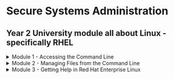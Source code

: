 # Secure Systems Administration

## Year 2 University module all about Linux - specifically RHEL

<details><summary>Module 1 - Accessing the Command Line</summary>
<p>	
	
# Table of Contents <a name="INDEX"></a>

1. [The BASH Shell](#BASH)
2. [Virtual Consoles](#VCONS)
3. [Shell Basics](#SHELL)
4. [Terminology](#TERM)
5. [The GNOME Desktop Environment](#GNOME)
6. [Workspaces](#WORK)
7. [Starting a Terminal](#START)
8. [Locking the Screen/Shutting Down](#LOG)
9. [Lab 1 - Changing Password](#LAB)
10. [Basic Command Syntax](#SYN)
11. [Examples of Simple Commands](#SIMP)
12. [Command History](#HIST)
13. [Editing the Command Line](#EDIT)
14. [Lab 2 - Using Commands](#LAB2)

![](/images/linux.png)

## The BASH Shell <a name="BASH"></a> ([Back to Index](#INDEX))
	
* The Linux command line is provided by a program called the __shell__
* Default shell for users in RHEL is the __GNU Bourne-Again Shell (bash)__
* `$` indicates a normal user, `#` indicates the root user
* Bash provides a scripting language - supports automation of tasks

## Virtual Consoles <a name="VCONS"></a> ([Back to Index](#INDEX))

* Users access the __bash__ shell via __terminal__
* Terminal provides keyboard for input and display for output. Can be configured through serial ports
* A Linux machine's physical console supports multiple virtual consoles - act like separate terminals. Each virtual console supports an independent login session
* If GUI is available, it runs on the __first__ virtual console on RHEL 7
* With GUI running, access a text login prompt on a virtual console by pressing __Ctrl+Alt__ and pressing a function key

## Shell Basics <a name="SHELL"></a> ([Back to Index](#INDEX))

* Commands entered at the shell prompt have three basic parts:
	* Command to run
	* Options to adjust the behaviour of the command
	* Arguments which are typically targets of the command

The __command__ is the name of the program to run. Might be followed by one or more __options__. Options adjust the behaviour of the command - normally start with one or two dashes

Arguments often indicate a target that the command should operate on

Most commands have a __--help__ or __-h__ option. Usage statements have a few basic conventions

Symbols | Description
------------ | -------------
`[]` | Surround optional items
`<something>..` | represents an arbitrary length list of items of that type
item 1 __pipe__ item 2 | Means only __one__ of them can be specified
`<filename>` | Represents variable data

When a user is finished using the shell, use the `exit` command to terminate the current shell session or press `CTRL+D` 

## Terminology <a name="TERM"></a> ([Back to Index](#INDEX))

Description | Term
------------ | -------------
The interpreter that executes commands typed as strings | Shell
The visual cue that indicates an interactive shell is waiting for the user to type a command | Prompt
The name of a program to run | Command
The part of the command line that adjusts the behaviour of a command | Option
The part of the command line that specifies the target that the command should operate on | Argument
The hardware display and keyboard used to interact with a system | Physical console
One of multiple logical consoles that can each support an independent login session | Virtual console
An interface that provides a display for output and a keyboard for input to a shell session | Terminal

## The GNOME Desktop Environment <a name="GNOME"></a> ([Back to Index](#INDEX))

The desktop environment is the GUI on a Linux system. Default desktop environment in RHEL 7 is provided by __GNOME 3__ - provided by __X Windows System__

By default, RHEL 7  uses the __GNOME Classic__ theme for __gnome-shell__. Help can be quickly started by pressing `F1` in gnome-shell, by selecting __Applications --> Documentation --> Help__ or by running the `yelp` command

## Workspaces <a name="WORK"></a> ([Back to Index](#INDEX))

__Workspaces__ are seperate desktop screens which have different application windows. Three methods for switching between them:

	1. Clicking the indicator in the right corner of the window list
	2. CTRL+ALT+UpArrow` or `CTRL+ALT+DownArrow
	3. Switch to Activities Overview

Advantage of __Activities Overview__ - windows can be clicked and dragged between

## Starting a Terminal <a name="START"></a> ([Back to Index](#INDEX)) 

To get a shell prompt in GNOME, start a terminal application such as GNOME terminal. Three most commonly used methods:

	1. Applications --> Utilities --> Terminal
	2. Right-click and select Open in Terminal from context menu
	3. From Activities Overview, select Terminal from the dash

## Locking the Screen/Shutting Down <a name="LOG"></a> ([Back to Index](#INDEX))
To lock the screen, select __(User) --> Lock__ or press __CTRL+ALT+L__
To unlock the screen, press __Enter__ or __Space__

To shut down, select __(User) --> Power Off__ or press __CTRL+ALT+DEL__

## Lab 1 - Changing Password <a name="LAB"></a> ([Back to Index](#INDEX))

Please refer to [Activities](https://github.com/ComplexSec/secure-systems-admin/tree/main/Activities) for the lab exercises

## Basic Command Syntax <a name="SYN"></a> ([Back to Index](#INDEX))

The GNU Bourne-Again Shell(__BASH__) is a program that interprets commands typed in by the user. Each command is typed on a separate line and the output from each displays before the shell displays a prompt. To type more than one command on a line, use the `;`symbol as a __command separator__

The semicolon is in a class of characters called __metacharacters__ that has special meanings for BASH

## Examples of Simple Commands <a name="SIMP"></a> ([Back to Index](#INDEX))

The __date__ command displays current date and time - used by root to set the system clock. An argument that begins with `+` specifies a format string for date

![](/images/date.png)

The __passwd__ command changes a user's own password. Root can use the __passwd__ command to change other user's passwords

Linux does not require file name extensions to classify files. The `file` command scans the beginning of a file's content and displays what type it is

![](/images/file.png)

The `head` command displays the top 10 lines automatically. The `tail` command displays the bottom 10 lines. Both have the `-n` option to specify a number of lines

![](/images/tail.png)

The `wc` comand counts lines, words and chars in a file. Takes a `-l`, `-w` or `-c` option to display only lines, words and chars respectively

![](/images/wc.png)

Arguments and options can be matched with tab completion for MANY commands. The `useradd` command is used by root to create additional users on the system. It has many options. Tab completion following a partial option can be utilized

![](/images/useradd.png)

## Command History <a name="HIST"></a> ([Back to Index](#INDEX))

The `history` command displays a list of previously executed commands prefixed via number. The `!` character is used to expand previous commands without retyping. The `!3` command would run the 3rd last command entered. The `!ls` command would expand to the most recent command that begins with `ls`

![](/images/history.png)

Can also use arrow keys to navigate previous commands. The `Esc+.` key combination causes the shell to copy the last word of the previous command.

## Editing the Command Line <a name="EDIT"></a> ([Back to Index](#INDEX))

Shortcut | Description
------------ | -------------
`CTRL+A` | Jump to beginning of command
`CTRL+E` | Jump to end of command
`CTRL+U` | Clear from cursor to the beginning of command
`CTRL+K` | Clear from cursor to end of command
`CTRL+LEFT` | Jump to beginning of previous word on CL
`CTRL+RIGHT` | Jump to end of next word on CL
`CTRL+R` | Search history of commands for pattern

## Lab 2 - Using Commands <a name="LAB2"></a> ([Back to Index](#INDEX))

Please refer to [Activities](https://github.com/ComplexSec/secure-systems-admin/tree/main/Activities) for the lab exercises

</p>
</details>

<details><summary>Module 2 - Managing Files from the Command Line</summary>
<p>
	
# Table of Contents <a name="INDEX2"></a>

1. [The File System Hierarchy](#HEIR)
2. [File System Hierarchy Review](#REV)
3. [Absolute Paths and Relative Paths](#ABS)
4. [Navigating Paths](#PATHS)
5. [Paths Review](#PAREV)
6. [Command-Line File Management](#CLFM)
7. [Lab 3 - File Management](#LAB3)
8. [File Globbing: Path Name Expansion](#FILE)
9. [File Globbing Review](#FILEREV)
10. [Lab 4 - Managing Files with Shell Expansion](#LAB4)

![](/images/linux2.png)

## The File System Hierarchy <a name="HEIR"></a> ([Back to Index](#INDEX2))

All files on Linux are stored on file systems which are organized into a single __inverted tree__ known as a __file system hierarchy__. The root of the tree is at the __top__ and the branches stretch __below__

![](/images/filesys.png)

The top directory is the root (/) directory. Subdirectories of `/` are used for standardized purposes to organize files by type and purpose. The following terms are encountered in describing file system directory contents:

* __Static__ is content that remains unchanged until explicitly edited or reconfigured
* __Dynamic__ or __variable__ is content typically modified or appended by active processes
* __Persistent__ is content, particularly configuration settings, that remain after a reboot
* __Runtime__ is a process or system specific content or attributes cleared during reboot

The following table lists some of the most important directories on the system by name and purpose:

Location | Purpose
------------ | -------------
/usr | Installed software, shared libraries, include files, and static read-only program data. Important subdirectories are `/usr/bin` which contains __user commands__, `/usr/sbin` which contains __system administration commands__ and `/usr/local` which contains __locally customized software__.
/etc | Configuration files specific to this system
/var | Variable data specific to this system that should persist between boots. Files that dynamically change (e.g. databases, cache directories, log files, printer-spooled documents and website content) may be found here
/run | Runtime data for processes started since the last boot. This includes process ID files and lock files, among other things. The contents of this directory are recreated on reboot
/home | __Home directories__ where regular users store their personal data and configuration files
/root | Home directory for the administrative superuser, root
/tmp | A world-writable space for temporary files. Files which have not been accessed, changed or modified for 10 days are deleted from here automatically. Another temporary directory exists `/var/tmp` in which files that have not been accessed, changed, or modified in more than 30 days are deleted automatically
/boot | Files needed in order to start the boot process
/dev | Contains special device files which are used by the system to access hardware

In RHEL 7, four older directories in `/` now have identical contents as their counterparts located in /usr:

* __/bin__ and __/usr/bin__
* __/sbin__ and __/usr/sbin__
* __/lib__ and __/usr/lib__
* __/lib64__ and __/usr/lib64__

In older versions of RHEL, these were distinct directories containing different sets of files. In RHEL 7, the directories in `/` are symbolic links to the matching directories in __/usr__

## File System Hierarchy Review <a name="REV"></a> ([Back to Index](#INDEX2))

Directory Purpose | Location
------------ | -------------
This directory contains static, persistent system configuration data | /etc
This is the system's root directory | /
User home directories are located under this directory | / home 
This is the root account's home directory | /root
This directory contains dynamic configuration data such as FTP and websites | /var
Regular user commands and utilities are located here | /usr/bin 
System administration binaries, for root user, are here | /usr/sbin
Temporary files are stored here | /tmp
Contains dynamic, non-persistent application runtime data | /run
Contains installed software programms and libraries | /usr

## Absolute Paths and Relative Paths <a name="ABS"></a> ([Back to Index](#INDEX2))

The path of a file or directory specifies its unique file system location

An __absolute path__ is a fully qualified name, beginning at the root directory and specifying each subdirectory traversed. Every __absolute path__ will start with `/`. When a user logs in and opens a terminal, the initial location is normally the user's home directory. System processes also have an initial directory

Users and processes navigate to other directories as needed; the terms __working directory__ or __current working directory__ refer to their __current__ location

A __relative path__ identifies a unique file, specifying only the path necessary to reach the file from the working directory

For standard Linux file systems, the path name of a file, including all `/` characters may be no more than 4095 bytes long. Each component of the path name seperated may be no more than __255 bytes long__. File names can use any UTF-8 encoded Unicode chararacter __EXCEPT__ `/` and the `NUL` character

Linux file systems - ext4, XFS, BTRGS, GFS2 and GlusterFS - are __case sensitive__ in terms of filenames. The VFAT file system is NOT case-sensitive. However, VFAT along with Microsoft's NTFS and Apple's HFS+ has __case preserving__ behaviour

## Navigating Paths <a name="PATHS"></a> ([Back to Index](#INDEX2))

The `pwd` command displays the full path name of the current location. The `ls` command lists directory contents for specified or current directory

![](/images/pwdls.png)

Use the `cd` command to change directories. Can use absolute or relative paths

![](/images/cd.png)

At any time, return to the user's home directory using `cd` without any destination

The `touch` command normally updates a file's timestamp to the current data and time without otherwise modifying it. Useful for creating empty files. The `ls` command has multiple options for displaying attributes on files - most common being `-l` for long listing, `-a` for including hidden files, and `-R` for recursive to include contents of all subdirs

File names beginning with a dot indicate files __hidden__ from normal view using `ls` and other commands. Hidden files keep necessary user configuration files from cluttering home directories. Many commands process hidden files only with specific command-line options, preventing one user's configuration from being accidentally copied to other directories

The `cd` command has many options. The `cd -` command changes to the previous directory. The `cd ..` command uses the `..` hidden directory to move up one level to the parent directory

## Paths Review <a name="PAREV"></a> ([Back to Index](#INDEX2))

Action to accomplish | Command
------------ | -------------
List the current user's home directory (long format) in simplest syntax, when it is not the current location | ls - l ~
Return to the current user's home directory | cd
Determine the absolute path name of the current location | pwd
Return to the most previous working directory | cd -
Move up two levels from the current location | cd ../..
List the current location (long format) with hidden files | ls -al
Move to the binaries location, from any current location | cd /bin
Move up to the parent of the current location | cd ..
Move to the binaries location, from the root directory | cd bin 

## Command-Line File Management <a name="CLFM"></a> ([Back to Index](#INDEX2))

File management involves creating, deleting, copying and moving files. Additionally, directories can be created, deleted, copied and moved to help organize files logically

Activity | Single Source | Multiple Sources
------------ | ------------- | -------------
Copy File | cp file1 file2 | cp file1 file2 file3 dir <sup>(4)</sup>
Move File | mv file1 file2 <sup>(1)</sup> | mv file1 file2 file3 dir <sup>(4)</sup>
Remove File | rm file1 | rm -f file1 file2 file3 <sup>(5)</sup>
Create directory | mkdir dir | mkdir -p par1/par2/dir <sup>(6)</sup>
Copy directory | cp -r dir1 dir2 <sup>(2)</sup> | cp -r dir1 dir2 dir3 dir4 <sup>(4)</sup>
Move directory | mv dir1 dir2 <sup>(3)</sup> | mv dir1 dir2 dir3 dir4 <sup>(4)</sup>
Remove directory | rm -r dir1 <sup>(2)</sup> | rm -rf dir1 dir2 dir3 <sup>(5)</sup>
Remove empty directory | rmdir dir1 | rmdir -p dir1/dir2/dir3


SuperScript | Note
------------ | -------------
<sup>(1)</sup> | The result is a rename
<sup>(2)</sup> | The "recursive" option is required to process a source directory
<sup>(3)</sup> | If dir2 exists, the result is a move. If dir2 doesn't exist, the result is a rename
<sup>(4)</sup> | The last argument must be a directory
<sup>(5)</sup> | Use caution with "force" option; you will NOT be prompted to confirm your action 
<sup>(6)</sup> | Use caution with "create parent" option; typing errors are NOT caught

The `mkdir` command creates one or more directories - generates errors if file name already exists. The `-p` option creates missing parent directories for requested destination - accidental spelling errors create unintended directories without error messages

![](/images/mkdir.png)

The `cp` command copies one or more files to become new, independent files. Can copy existing file to new file in current/other directory or copy multiple files into another directory. If new file name is NOT unique, it overwrites existing file. When copying multiple files with one command, last argument MUST be a directory. Multiple `cp` commands ignore directories specified as a source. Copying non-empty directories, with contents, requires the `-r` option

The `mv` command renames files or relocates files. Files moved to different file system require creating new file by copying source file, and deleting source file. 

The `rm` deletes files but NOT directories. To delete directories, use the `-r` option. Using `-i` interactively prompts for each deletion. The `rmdir` command deletes empty directories.

## Lab 3 - File Management <a name="LAB3"></a> ([Back to Index](#INDEX2))

Please refer to [Activities](https://github.com/ComplexSec/secure-systems-admin/tree/main/Activities) for the lab exercises

## File globbing - Path Name Expansion <a name="FILE"></a> ([Back to Index](#INDEX2))

BASH has a path name-matching capability historically called __globbing__ which makes managing large numbers of files easier by using meta-characters that expand to match file and path names being sought

Globbing is a __shell command-parsing operation__ that expands a wildcard pattern into a list of matching path names. Patterns - especially square-bracketed character classes - that do not return matches display the original pattern request as literal text

Pattern | Matches
------------ | -------------
`*` | Any string of zero or more characters
`?` | Any single character 
`~` | The current user's home directory
`~username` | User's home directory
`~+`  | The current working directory
`~-`  | The previous working directory
`[abc...]`  | Any one character in the enclosed class
`[!abc...]`  | Any one character NOT in the enclosed class
`[^abc...]`  | Any one character NOT in the enclosed class
`[[:alpha:]]` | Any alphabetic character
`[[:lower:]]` | Any lower-case character
`[[:upper:]]` | Any upper-case character
`[[:alnum:]]` | Any alphabetic character or digit
`[[:punct:]]` | Any printable character not a space or alphanumeric
`[[:digit:]]` | Any digit 0-9
`[[:space:]]` | Any one whitespace character (tabs, newline, carriage returns, space)
`Note` | pre-set POSIX character class; adjusts for current locale

![](/images/glob.png)

The tilde character (`~`) when followed by a slash delimiter matches the current user's home directory. When followed by a string of characters up to a slash, it is interpreted as the username

![](/images/echoglob.png)

Brace expansion is used to generate discretionary strings of characters. Braces contain a comma-separated list of strings, or a sequence expression. Brace expansions may be nested one inside another

![](/images/brace.png)

Command substitution allows the output of a command to replace the command itself. Occurs when command is enclosed with beginning dollar sign and brackets or with backticks

The backticks have two disadvantages - easy to visually confused and cannot be nested inside backticks

![](/images/command.png)

Many characters have special meaning in the BASH shell. To ignore special meanings, __quoting__ and __escaping__ can be used. The `/` is an escape character protecting the single character following it from special interpretation.

To protect longer strings, single or double quotes can be used. Using double quotes still allows command and variable substitution. Variable substitution is conceptually identical to command substitution but may use optional brace syntax

![](/images/user.png)

Use single quotes to interpret __all__ text literally. Besides suppressing globbing and shell expansion, quotations direct the shell to additionally suppress command and variable substitution. The question mark is a meta-character that also needed protection from expansion

![](/images/single.png)

## File Globbing Review <a name="FILEREV"></a> ([Back to Index](#INDEX2))

Requested match to find | Patterns
------------ | -------------
Only filenames beginning with b | `b*`
Only filenames ending in b | `*b`
Only filenames containing a b | `*b*` 
Only filenames where first character is not b | `[!b]*`
Only filenames at least 3 characters in length | `???`
Only filenames that contain a number | `*[[:digit:]]*`
Only filenames that begin with an upper-case letter | `[[:upper:]]*`  

## Lab 4 - Managing Files with Shell Expansion <a name="LAB4"></a> ([Back to Index](#INDEX2))

Please refer to [Activities](https://github.com/ComplexSec/secure-systems-admin/tree/main/Activities) for the lab exercises

</p>
</details>

<details><summary>Module 3 - Getting Help in Red Hat Enterprise Linux </summary>
<p>

# Table of Contents <a name="INDEX3"></a>

1. [Introducing the man Command](#MAN)
2. [Navigate and Search man Pages](#NAVIGATE)
3. [Searching for man Pages by Keyword](#KEYWORD)
4. [Lab 5 - Finding Relevant Information Using Man](#LAB5)
5. [Introducing GNU Info](#GNU)
6. [GNU Info vs. Man Page Navigation](#GNUINFO)
7. [Lab 6 - Understanding Program Documentation](#LAB6)
8. [Introducing Package Documentation](#PACKAGE)
9. [Research Documentation under /usr/share/doc](#LAB7)
10. [Using redhat-support-tool to Search Knowledge Base](#REDHAT)
11. [Directly Access Knowledge Base Articles by Document ID](#DIRECT)
12. [Using redhat-support-tool to Manage Support Cases](#SUPPORT)
13. [Managing A Bug Report with redhat-support-tool](#BUG)
14. [Including Diagnostic Information by Attaching a SoS Report Archive](#SOSREP)
15. [Lab 8 - Using __sosreport__ Command to Generate a SoS Report](#LAB8)
16. [Lab 9 - Research Methods Used by Sys Admins](#LAB9)

![](/images/4.png)

## Introducing the man Command <a name="MAN"></a> ([Back to Index](#INDEX3))

The historical __Linux Programmer's Manual__ is where the man page originates. Each contained information for specifiy types of files which have become sections

Section | Content Type
------------ | -------------
1 | User commands (both executable and shell programs)
2 | System calls (kernel routines invoked from user space) 
3 | Library functions (provided by program libraries)
4 | Special files (such as device files)
5 | File format (for many configurations files and structures)
6 | Games (historical section for amusing programs)
7 | Conventions, standards and miscellaneous (protocols, file systems)
8 | System administration and privileged commands (maintenance tasks)
9 | Linux kernel API (internal kernel calls)

Man page references include the section number in parentheses - __passwd(1)__ describes the command and __passwd(5)__ explains the /etc/passwd file

To read specific man pages, use `man <topic>`. Topic contents display one screen at a time. The __man__ command searches manual sections in a configured order - section 1 is displayed first if available - to display a different man page topic, include the section number eg. `man 5 passwd`

## Navigate and Search man Pages <a name="NAVIGATE"></a> ([Back to Index](#INDEX3))

The following table lists basic man navigation commands

Command | Result
------------ | -------------
Spacebar | Scroll forward one scree
PageDown | Scroll forward one screen
PageUp | Scroll backward one screen
DownArrow | Scroll forward one line
UpArrow | Scroll backword one line
d | Scroll foward one half-screen
u | Scroll backward one half-screen
/string | Search forward for __string__ in the man page
n | Repeat previous search forward in the man page
N | Repeat previous search backward in the man page
g | Go to start of the man page
G | Go to end of the man page
q | Exit __man__ and return to command shell prompt

When performing searches, __string__ allows __regex__ syntax. Regex uses meta-characters for more sophisticated pattern matching

## Searching for man Pages by Keyword <a name="KEYWORD"></a> ([Back to Index](#INDEX3))

A keyword search of man pages is performed using __man -k keyword__ which displays a list of keyword matching man page topics with section numbers

![](/images/mank.png)

Popular sections are 1, 5, and 8. Admins using certain troubleshooting tools also use section - remaining sections are commonly for programmer reference or advanced administration

NB. Keyword searches rely on an index generated by the __mandb(8)__ command, which must be run as root. Command runs daily through __cron.daily__ or by __anacrontab__ within an hour of boot

The `man -K` option performs a full-text page search - not just titles and descriptions

## Lab 5 - Finding Relevant Information Using Man <a name="LAB5"></a> ([Back to Index](#INDEX3))

Please refer to [Activities](https://github.com/ComplexSec/secure-systems-admin/tree/main/Activities) for the lab exercises

## Introducing GNU Info <a name="GNU"></a> ([Back to Index](#INDEX3))

Many pages have a formal format useful as a command reference but less useful as general documentation. Info documents are an important resource on RHEL - many fundamental components and utilities such as the __coreutils__ package and glibc standard libraries utilize it

![](/images/pinfo.png)

Info documentation is structured as hyperlinked info nodes - more flexible than man pages. Info nodes are read from CLI using either __info__ or __pinfo__ commands - some commands have both documentation for man and pinfo

The __pinfo__ reader is more advanced than __info__ commands. Info nodes for a particular topic are browsed with __pinfo topic__. New documentation nodes become available in __pinfo__ when their corresponding software packages are installed

## GNU Info vs. Man Page Navigation <a name="GNUINFO"></a> ([Back to Index](#INDEX3))

The __info__ command uses different navigation than __man__

Navigation | pinfo | man
------------ | ------------- | -------------
Scroll forward one screen | PageDown or Space | PageDown or Space
Scroll backward one screen | PageUp or b | PageUp or b
Display directory of topics | d | -
Scroll forward one half-screen | - | d
Display parent node of a topic | u | -
Display the top of a topic | HOME | 1G
Scroll backward one half-screen | - | u
Scroll forward to next hyperlink | DownArrow | -
Open topic at cursor location | Enter | -
Scroll forward one line | - | DownArrow or Enter
Scroll backward to previous hyperlink | UpArrow | -
Scroll backward one line | - | UpArrow
Search for a pattern | /string | /string
Display next node in topic | n | -
Repeat previous search forward | / then Enter | n
Display previous node in topic | p | -
Repeat previous search backward | - | N
Quit the program | q | q

## Lab 6 - Understanding Program Documentation <a name="LAB6"></a> ([Back to Index](#INDEX3))

Please refer to [Activities](https://github.com/ComplexSec/secure-systems-admin/tree/main/Activities) for the lab exercises

## Introducing Package Documentation <a name="PACKAGE"></a> ([Back to Index](#INDEX3))

Developers may choose to include documentation in their application's RPM distribution package. When the package is installed, files recognized as documentation are moved to `/usr/share/doc/<packagename>`. GNU packages also use /usr/share/doc to supplement info nodes

Most packages include files describing package distribution licensing - some include extensive PDF or HTML based documentation

Some packages come with extensive samples, config file templates, scripts, tutorials or user guides

## Lab 7 - Research Documentation under /usr/share/doc <a name="LAB7"></a> ([Back to Index](#INDEX3))

Please refer to [Activities](https://github.com/ComplexSec/secure-systems-admin/tree/main/Activities) for the lab exercises

## Using redhat-support-tool to Search Knowledge Base <a name="REDHAT"></a> ([Back to Index](#INDEX3))

The Red Hat Support Tool utility __redhat-support-tool__ provides a text console interface to the subscription-based Red Hat access services - internet access is required and can be used from any terminal or SSH connection

By default, the program launches in shell mode - use the provided __help__ sub-command to see all available commands. Shell mode supports tab completion and the ability to call programs in the parent shell

When first ran, it asks for credentials. It asks to store account info in home directory - __~/.redhat-support-tool/redhat-support-tool.conf__. If a RedHat account is shared, the `--global` option can save account information to `/etc/redhat-support-tool.conf`

The tool allows subscribers to search and display the same knowledge seen when on the RHCP. Knowledge Base permits keyword searches. Users can enter error codes, syntax from log files or any mix of keywords to produce a list of relevant solutions

## Directly Access Knowledge Base Articles by Document ID <a name="DIRECT"></a> ([Back to Index](#INDEX3))

Locate online articles directly by using the tool's `kb` command with the document ID. Returned documents scroll on the screen without pagination allowing a user to redirect the output.

![](/images/kb.png)

Documents retrieved in unpaginated format are easy to print, convert to PDF or others or to redirect output

## Using redhat-support-tool to Manage Support Cases <a name="SUPPORT"></a> ([Back to Index](#INDEX3))

Before contacting Red Hat Support, gather relevant info for a bug report:

1. Define the problem

Be able to clearly state the problem and its symptoms. Be as specific as possible and detail the steps which will reproduce the problem

2. Gather background information

Things like version and product. Be ready to provide relevant diagnostic information. This can include output of __sosreport__. For kernel problems, this could include the system's __kdump__ crash dump or a digital photo of the kernel backtrace displayed on the monitor of a crashed system

3. Determine the severity level

Red Hat uses four severity levels - __Urgent__ and __High__ severity problem reports should be followed by a phone call to the relevant local support center

Severity | Description
------------ | -------------
Urgent (Severity 1) | A problem that severely impacts your use of the software in a production environment. The situation halts your business operations and no procedural workaround exists
High (Severity 2) | A problem where the software is functioning but your use in a production environment is severely reduced. The situation is causing a high impact to portions of your business operations and no procedural workaround exists
Medium (Severity 3) | A problem that involves partial, non-critical loss of use of the software in a production environment or development environment. For production environments, there is a medium-to-low impact on your business, but your business continues to function, including by using a procedural workaround. For development environments, where the situation is causing your project to no longer continue or migrate into production
Low (Severity 4) | A general usage question, reporting of a documentation error, or recommendation for a future product enhancement or modification. For production environments, there is low-to-no impact on your business or the performance or functionality of your system. For development environments, there is a medium-to-low impact on your business, but your business continues to function, including by using a procedural workaround. 

## Managing A Bug Report with redhat-support-tool <a name="BUG"></a> ([Back to Index](#INDEX3))

Subscribers may create, view modify and close Red Hat Support cases using redhat-support-tool. When support cases are opened users may include files or documentation such as diagnostic reports. The tool uploads and attaches files to online cases.

Case details including product, version, summary, description, severity and case group may be assigned with command options or letting the tool prompt for required information

![](/images/cases.png)

## Including Diagnostic Information by Attaching a SoS Report Archive <a name="SOSREP"></a> ([Back to Index](#INDEX3))

Including diagnostic information when a support case is first created contributes to quicker problem resolution. The __sosreport__ command generates a compressed tar archive of diagnostic information gathered from the running system. The __redhat-support-tool__ prompts to include one if an archive has been created previously

![](/images/sos.png)

If a curren SoS report is not already prepared, an admin can generate and attach one later, using the tool's __addattachment__ command as advised previously

Support cases can also be viewed modified and closed by you as the subscriber

![](/images/listcases.png)

The Red Hat Support Tool has advanced application diagnostic and analytic capabilities. Using kernel crash dump core files, __redhat-support-tool__ can create and extract a backtrace - a report of the active stack frames at the point of a crash dump

The tool also provides log file analysis. Using the tool's __analyze__ command, log files of many types including OS, JBoss, Python, Tomcat, oVirt and others can be parsed to reconggized problem symptoms which can then be viewed and diagnosed indidivualy

## Lab 8 - Using __sosreport__ Command to Generate a SoS Report <a name="LAB8"></a> ([Back to Index](#INDEX3))

Please refer to [Activities](https://github.com/ComplexSec/secure-systems-admin/tree/main/Activities) for the lab exercises

## Lab 9 - Research Methods Used by Sys Admins <a name="LAB9"></a> ([Back to Index](#INDEX3))

Please refer to [Activities](https://github.com/ComplexSec/secure-systems-admin/tree/main/Activities) for the lab exercises

</p>
</details>
